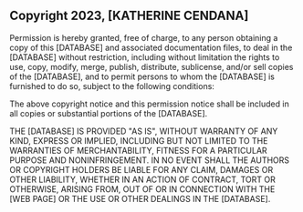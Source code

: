 ## Copyright 2023, [KATHERINE CENDANA]

Permission is hereby granted, free of charge, to any person obtaining a copy of this [DATABASE] and associated documentation files, to deal in the [DATABASE] without restriction, including without limitation the rights to use, copy, modify, merge, publish, distribute, sublicense, and/or sell copies of the [DATABASE], and to permit persons to whom the [DATABASE] is furnished to do so, subject to the following conditions:

The above copyright notice and this permission notice shall be included in all copies or substantial portions of the [DATABASE].

THE [DATABASE] IS PROVIDED "AS IS", WITHOUT WARRANTY OF ANY KIND, EXPRESS OR IMPLIED, INCLUDING BUT NOT LIMITED TO THE WARRANTIES OF MERCHANTABILITY, FITNESS FOR A PARTICULAR PURPOSE AND NONINFRINGEMENT. IN NO EVENT SHALL THE AUTHORS OR COPYRIGHT HOLDERS BE LIABLE FOR ANY CLAIM, DAMAGES OR OTHER LIABILITY, WHETHER IN AN ACTION OF CONTRACT, TORT OR OTHERWISE, ARISING FROM, OUT OF OR IN CONNECTION WITH THE [WEB PAGE] OR THE USE OR OTHER DEALINGS IN THE [DATABASE].
